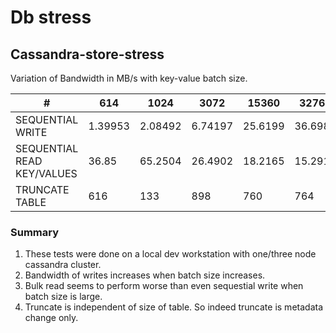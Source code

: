 # Db stress


## Cassandra-store-stress


Variation of Bandwidth in MB/s with key-value batch size.

| #                          	| 614     	| 1024    	| 3072    	| 15360    	| 32768   	| 65536   	|
|----------------------------	|---------	|---------	|---------	|----------	|---------	|---------	|
| SEQUENTIAL WRITE           	| 1.39953 	| 2.08492 	| 6.74197 	| 25.6199  	| 36.6982 	| 50.0723 	|
| SEQUENTIAL READ KEY/VALUES 	| 36.85   	| 65.2504 	| 26.4902 	| 18.2165  	| 15.2918 	| 44.0081 	|
| TRUNCATE TABLE             	| 616     	| 133     	| 898     	| 760      	| 764     	| 727     	|

### Summary
1. These tests were done on a local dev workstation with one/three node cassandra cluster.
2. Bandwidth of writes increases when batch size increases. 
3. Bulk read seems to perform worse than even sequestial write when batch size is large.
3. Truncate is independent of size of table. So indeed truncate is metadata change only.

